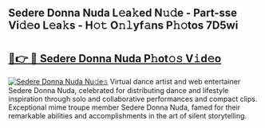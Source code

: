 ## Sedere Donna Nuda L𝚎a𝚔ed N𝚞𝚍e - Part-sse Vi𝚍𝚎o L𝚎a𝚔s - H𝚘𝚝 O𝚗𝚕yf𝚊ns P𝚑𝚘tos 7D5wi

# <h2><a href="http://kf4e1ng.oniu.top/?m=Sedere+Donna+Nuda">🔗👉 🔴 Sedere Donna Nuda P𝚑ot𝚘𝚜 V𝚒d𝚎o</a></h2>

[![Sedere Donna Nuda Nu𝚍e𝚜](https://i.imgur.com/0qMVB7G.gif)](http://kf4e1ng.oniu.top/?m=Sedere+Donna+Nuda)
Virtual dance artist and web entertainer Sedere Donna Nuda, celebrated for distributing dance and lifestyle inspiration through solo and collaborative performances and compact clips. Exceptional mime troupe member Sedere Donna Nuda, famed for their remarkable abilities and accomplishments in the art of silent storytelling.  

